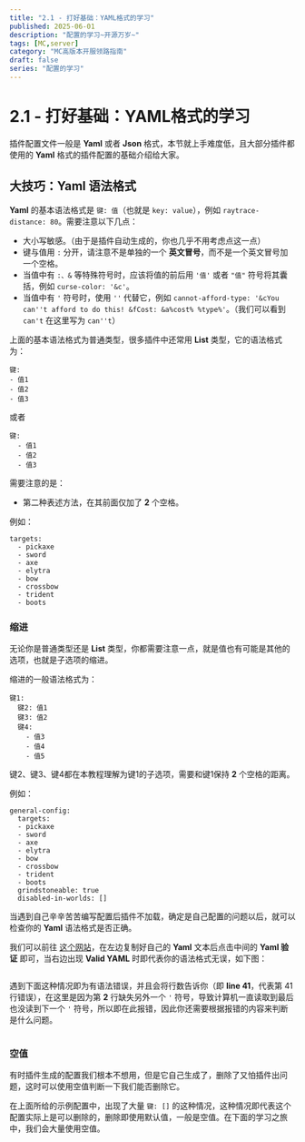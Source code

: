 ```yaml
---
title: "2.1 - 打好基础：YAML格式的学习"
published: 2025-06-01
description: "配置的学习~开源万岁~"
tags: [MC,server]
category: "MC高版本开服领路指南"
draft: false
series: "配置的学习"
---
```


# 2.1 - 打好基础：YAML格式的学习

插件配置文件一般是 **Yaml** 或者 **Json** 格式，本节就上手难度低，且大部分插件都使用的 **Yaml** 格式的插件配置的基础介绍给大家。

## 大技巧：Yaml 语法格式

**Yaml** 的基本语法格式是 `键: 值`（也就是 `key: value`），例如 `raytrace-distance: 80`。需要注意以下几点：

* 大小写敏感。（由于是插件自动生成的，你也几乎不用考虑点这一点）
* 键与值用 `:` 分开，请注意不是单独的一个 **英文冒号**，而不是一个英文冒号加一个空格。
* 当值中有 `:、&` 等特殊符号时，应该将值的前后用 `'值'` 或者 `"值"` 符号将其囊括，例如 `curse-color: '&c'`。
* 当值中有 `'` 符号时，使用 `''` 代替它，例如 `cannot-afford-type: '&cYou can''t afford to do this! &fCost: &a%cost% %type%'`。（我们可以看到 `can't` 在这里写为 `can''t`）

上面的基本语法格式为普通类型，很多插件中还常用 **List** 类型，它的语法格式为：

```
键:
- 值1
- 值2
- 值3
```

或者

```
键:
  - 值1
  - 值2
  - 值3
```

需要注意的是：

* 第二种表述方法，在其前面仅加了 **2** 个空格。

例如：

```
targets:
  - pickaxe
  - sword
  - axe
  - elytra
  - bow
  - crossbow
  - trident
  - boots
```

### 缩进

无论你是普通类型还是 **List** 类型，你都需要注意一点，就是值也有可能是其他的选项，也就是子选项的缩进。

缩进的一般语法格式为：

```
键1:
  键2: 值1
  键3: 值2
  键4: 
    - 值3
    - 值4
    - 值5
```

键2、键3、键4都在本教程理解为键1的子选项，需要和键1保持 **2** 个空格的距离。

例如：

```
general-config:
  targets:
  - pickaxe
  - sword
  - axe
  - elytra
  - bow
  - crossbow
  - trident
  - boots
  grindstoneable: true
  disabled-in-worlds: []
```

当遇到自己辛辛苦苦编写配置后插件不加载，确定是自己配置的问题以后，就可以检查你的 **Yaml** 语法格式是否正确。

我们可以前往 [这个网站](https://verytoolz.com/yaml-validator.html)，在左边复制好自己的 **Yaml** 文本后点击中间的 **Yaml 验证** 即可，当右边出现 **Valid YAML** 时即代表你的语法格式无误，如下图：

<figure><img src="https://400373137-files.gitbook.io/~/files/v0/b/gitbook-x-prod.appspot.com/o/spaces%2FFlP4xP4pRQ4Bt9AMcMkX%2Fuploads%2Fh4UyImadsBbhdTxdId4r%2F%E5%B1%8F%E5%B9%95%E6%88%AA%E5%9B%BE%202022-07-25%20084733.png?alt=media&#x26;token=c04bfd28-2897-495d-bfb5-12ba84b11ecf" alt=""><figcaption></figcaption></figure>

遇到下面这种情况即为有语法错误，并且会将行数告诉你（即 **line 41**，代表第 41 行错误），在这里是因为第 **2** 行缺失另外一个 `'` 符号，导致计算机一直读取到最后也没读到下一个 `'` 符号，所以即在此报错，因此你还需要根据报错的内容来判断是什么问题。

<figure><img src="https://400373137-files.gitbook.io/~/files/v0/b/gitbook-x-prod.appspot.com/o/spaces%2FFlP4xP4pRQ4Bt9AMcMkX%2Fuploads%2FuyO3AlkN24hByUaoXkQm%2F%E5%B1%8F%E5%B9%95%E6%88%AA%E5%9B%BE%202022-07-25%20084856.png?alt=media&#x26;token=1e6603bd-32f7-4cca-a233-ddd53c85f1c6" alt=""><figcaption></figcaption></figure>

### 空值

有时插件生成的配置我们根本不想用，但是它自己生成了，删除了又怕插件出问题，这时可以使用空值判断一下我们能否删除它。

在上面所给的示例配置中，出现了大量 `键: []` 的这种情况，这种情况即代表这个配置实际上是可以删除的，删除即使用默认值，一般是空值。在下面的学习之旅中，我们会大量使用空值。
